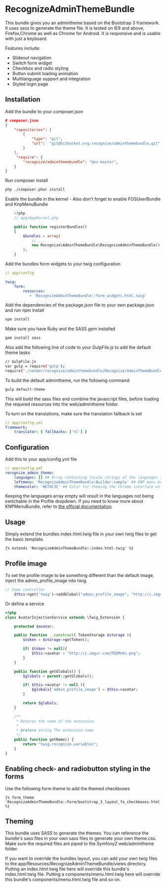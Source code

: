 RecognizeAdminThemeBundle
========================

This bundle gives you an admintheme based on the Bootstrap 3 framework. It uses sass to generate the theme file.
It is tested on IE9 and above, Firefox,Chrome as well as Chrome for Android. It is responsive and 
is usable with just a keyboard.

Features include:
* Slideout navigation
* Switch form widget
* Checkbox and radio styling
* Button submit loading animation
* Multilanguage support and integration
* Styled login page

Installation
-----------

Add the bundle to your composer.json

```json
# composer.json
{
	"repositories": [
		{
			"type": "git",
			"url":  "git@bitbucket.org:recognize/adminthemebundle.git"
		}
	],
	 "require": {
		"recognize/adminthemebundle": "dev-master",
	}
}
```

Run composer install

```sh
php ./composer.phar install
```

Enable the bundle in the kernel - Also don't forget to enable FOSUserBundle and KnpMenuBundle

```php
	<?php
	// app/AppKernel.php

    public function registerBundles()
    {
        $bundles = array(
            // ...
            new Recognize\AdminThemeBundle\RecognizeAdminThemeBundle(),
        );
    }
```

Add the bundles form widgets to your twig configuration

```yml
// app/config

twig:
	form:
		resources:
           - 'RecognizeAdminThemeBundle::form_widgets.html.twig'
```

Add the dependencies of the package.json file to your own package.json and run npm install

```sh
npm install
```

Make sure you have Ruby and the SASS gem installed

```sh
gem install sass
```

Also add the following line of code to your GulpFile.js to add the default theme tasks

```sh
// GulpFile.js
var gulp = require('gulp');
require("./vendor/recognize/adminthemebundle/Recognize/AdminThemeBundle/tasks.js")( gulp );
```

To build the default admintheme, run the following command:

```sh
gulp default-theme
```

This will build the sass files and combine the javascript files, before loading the required resources into the web/admintheme folder.

To turn on the translations, make sure the translation fallback is set

```yml
// app/config.yml
framework:
	translator: { fallbacks: ['nl'] }
```

Configuration
--------------

Add this to your app/config.yml file

```yml
// app/config.yml
recognize_admin_theme:
	languages: [] ## Array containing locale strings of the languages that are supported in the interface
	leftmenu: 'RecognizeAdminThemeBundle:Builder:sample' ## KNP menu builder method that generates the main navigation menu
	themecolor: '#E74C3C' ## Color for theming the Chrome interface on Android
```

Keeping the languages array empty will result in the languages not being switchable in the Profile dropdown.
If you need to know more about KNPMenuBundle, refer to [the official documentation][1]

[1]: http://symfony.com/doc/master/bundles/KnpMenuBundle/index.html


Usage
--------------

Simply extend the bundles index.html.twig file in your own twig files to get the basic template.

```twig
{% extends 'RecognizeAdminThemeBundle::index.html.twig' %}
```

Profile image
--------------

To set the profile image to be something different than the default image, inject the admin_profile_image into twig.

```php
// Some controller
    $this->get('twig')->addGlobal("admin_profile_image", "http://i.imgur.com/FB3MnKv.png" );
```

Or define a service

```php
<?php
class AvatarInjectionService extends \Twig_Extension {

    protected $avatar;

    public function __construct( TokenStorage $storage ){
        $token = $storage->getToken();

        if( $token != null){
            $this->avatar = "http://i.imgur.com/FB3MnKv.png";
        }
    }

    public function getGlobals() {
        $globals = parent::getGlobals();

        if( $this->avatar != null ){
            $globals['admin_profile_image'] = $this->avatar;
        }

        return $globals;
    }

    /**
     * Returns the name of the extension.
     *
     * @return string The extension name
     */
    public function getName() {
        return "twig.recognize.variables";
    }
}
```

Enabling check- and radiobutton styling in the forms
----------------

Use the following form theme to add the themed checkboxes

```twig
{% form_theme 'RecognizeAdminThemeBundle::Form/bootstrap_3_layout_fa_checkboxes.html.twig' %}
```

Theming
--------------

This bundle uses SASS to generate the themes. You can reference the bundle's sass files in your own sass files
to generate your own theme.css. Make sure the required files are piped to the Symfony2 web/admintheme folder.

If you want to override the bundles layout, you can add your own twig files to the 
app/Resources/RecognizeAdminThemeBundle/views directory. 
Putting an index.html.twig file here will override this bundle's index.html.twig file. 
Putting a components/menu.html.twig here will override this bundle's components/menu.html.twig file and so on.